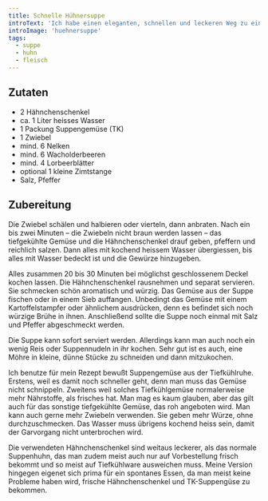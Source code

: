 ```yaml
---
title: Schnelle Hühnersuppe
introText: 'Ich habe einen eleganten, schnellen und leckeren Weg zu einer selbstgemachten Hühnersuppe gefunden.'
introImage: 'huehnersuppe'
tags:
  - suppe
  - huhn
  - fleisch
---
```


## Zutaten

- 2 Hähnchenschenkel
- ca. 1 Liter heisses Wasser
- 1 Packung Suppengemüse (TK)
- 1 Zwiebel
- mind. 6 Nelken
- mind. 6 Wacholderbeeren
- mind. 4 Lorbeerblätter
- optional 1 kleine Zimtstange
- Salz, Pfeffer

## Zubereitung

Die Zwiebel schälen und halbieren oder vierteln, dann anbraten. Nach ein bis zwei Minuten – die Zwiebeln nicht braun werden lassen – das tiefgekühlte Gemüse und die Hähnchenschenkel drauf geben, pfeffern und reichlich salzen. Dann alles mit kochend heissem Wasser übergiessen, bis alles mit Wasser bedeckt ist und die Gewürze hinzugeben.

Alles zusammen 20 bis 30 Minuten bei möglichst geschlossenem Deckel kochen lassen. Die Hähnchenschenkel rausnehmen und separat servieren. Sie schmecken schön aromatisch und würzig. Das Gemüse aus der Suppe fischen oder in einem Sieb auffangen. Unbedingt das Gemüse mit einem Kartoffelstampfer oder ähnlichem ausdrücken, denn es befindet sich noch würzige Brühe in ihnen. Anschließend sollte die Suppe noch einmal mit Salz und Pfeffer abgeschmeckt werden.

Die Suppe kann sofort serviert werden. Allerdings kann man auch noch ein wenig Reis oder Suppennudeln in ihr kochen. Sehr gut ist es auch, eine Möhre in kleine, dünne Stücke zu schneiden und dann mitzukochen.

Ich benutze für mein Rezept bewußt Suppengemüse aus der Tiefkühlruhe. Erstens, weil es damit noch schneller geht, denn man muss das Gemüse nicht schnippeln. Zweitens weil solches Tiefkühlgemüse normalerweise mehr Nährstoffe, als frisches hat. Man mag es kaum glauben, aber das gilt auch für das sonstige tiefgekühlte Gemüse, das roh angeboten wird. Man kann auch gerne mehr Zwiebeln verwenden. Sie geben mehr Würze, ohne durchzuschmecken. Das Wasser muss übrigens kochend heiss sein, damit der Garvorgang nicht unterbrochen wird.

Die verwendeten Hähnchenschenkel sind weitaus leckerer, als das normale Suppenhuhn, das man zudem meist auch nur auf Vorbestellung frisch bekommt und so meist auf Tiefkühlware ausweichen muss. Meine Version hingegen eigenet sich prima für ein spontanes Essen, da man meist keine Probleme haben wird, frische Hähnchenschenkel und TK-Suppengüse zu bekommen.
